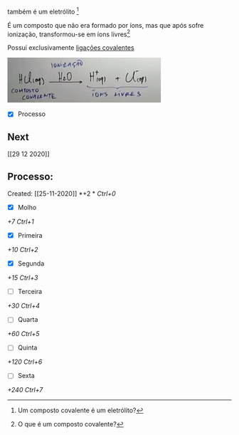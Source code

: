 também é um eletrólito [^1]

[^1]: Um composto covalente é um eletrólito?

É um composto que não era formado por íons, mas que após sofre ionização, transformou-se em íons livres[^2]

[^2]: O que é um composto covalente?

Possuí exclusivamente [ligações covalentes](Liga%C3%A7%C3%B5es%20entre%20%C3%A1tomos%20interat%C3%B4micas.md#liga%C3%A7%C3%A3o%20covalente)

![](Imagens/markdown-img-paste-20200718220955135.png)


- [x] Processo 

## Next
[[29 12 2020]]
## Processo:
Created: [[25-11-2020]]
*+2 *  *Ctrl+0*
- [x] Molho  

*+7*  *Ctrl+1*

- [x] Primeira 

*+10*  *Ctrl+2*

- [x] Segunda

*+15*  *Ctrl+3*

- [ ] Terceira 

*+30*  *Ctrl+4*

- [ ] Quarta 

*+60*  *Ctrl+5*

- [ ] Quinta 

*+120*  *Ctrl+6*

- [ ] Sexta 

*+240*  *Ctrl+7*
